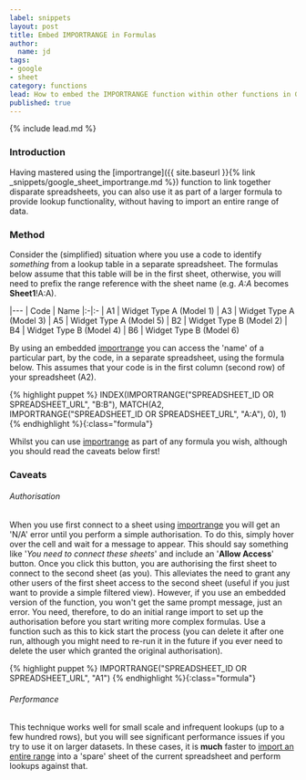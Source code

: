 ```yaml
---
label: snippets
layout: post
title: Embed IMPORTRANGE in Formulas
author:
  name: jd
tags:
- google
- sheet
category: functions
lead: How to embed the IMPORTRANGE function within other functions in Google Sheets.
published: true
---
```

{% include lead.md %}

### Introduction

Having mastered using the [importrange]({{ site.baseurl }}{% link _snippets/google_sheet_importrange.md %}) function to link together disparate spreadsheets, you can also use it as part of a larger formula to provide lookup functionality, without having to import an entire range of data.

### Method

Consider the (simplified) situation where you use a code to identify _something_ from a lookup table in a separate spreadsheet. The formulas below assume that this table will be in the first sheet, otherwise, you will need to prefix the range reference with the sheet name (e.g. _A:A_ becomes __Sheet1__!A:A).

|---
| Code | Name
|:-|:-
| A1 | Widget Type A (Model 1)
| A3 | Widget Type A (Model 3)
| A5 | Widget Type A (Model 5)
| B2 | Widget Type B (Model 2)
| B4 | Widget Type B (Model 4)
| B6 | Widget Type B (Model 6)

By using an embedded [importrange][1] you can access the 'name' of a particular part, by the code, in a separate spreadsheet, using the formula below. This assumes that your code is in the first column (second row) of your spreadsheet (A2).

{% highlight puppet %}
INDEX(IMPORTRANGE("SPREADSHEET_ID OR SPREADSHEET_URL", "B:B"), MATCH(A2, IMPORTRANGE("SPREADSHEET_ID OR SPREADSHEET_URL", "A:A"), 0), 1)
{% endhighlight %}{:class="formula"}

Whilst you can use [importrange][1] as part of any formula you wish, although you should read the caveats below first!

### Caveats

###### Authorisation

When you use first connect to a sheet using [importrange][1] you will get an 'N/A' error until you perform a simple authorisation. To do this, simply hover over the cell and wait for a message to appear. This should say something like '_You need to connect these sheets_' and include an '__Allow Access__' button. Once you click this button, you are authorising the first sheet to connect to the second sheet (as you). This alleviates the need to grant any other users of the first sheet access to the second sheet (useful if you just want to provide a simple filtered view). However, if you use an embedded version of the function, you won't get the same prompt message, just an error. You need, therefore, to do an initial range import to set up the authorisation before you start writing more complex formulas. Use a function such as this to kick start the process (you can delete it after one run, although you might need to re-run it in the future if you ever need to delete the user which granted the original authorisation).

{% highlight puppet %}
IMPORTRANGE("SPREADSHEET_ID OR SPREADSHEET_URL", "A1")
{% endhighlight %}{:class="formula"}

###### Performance

This technique works well for small scale and infrequent lookups (up to a few hundred rows), but you will see significant performance issues if you try to use it on larger datasets. In these cases, it is __much__ faster to [import an entire range][1] into a 'spare' sheet of the current spreadsheet and perform lookups against that.

[1]: https://support.google.com/docs/answer/3093340 "How to use the IMPORTRANGE function"
